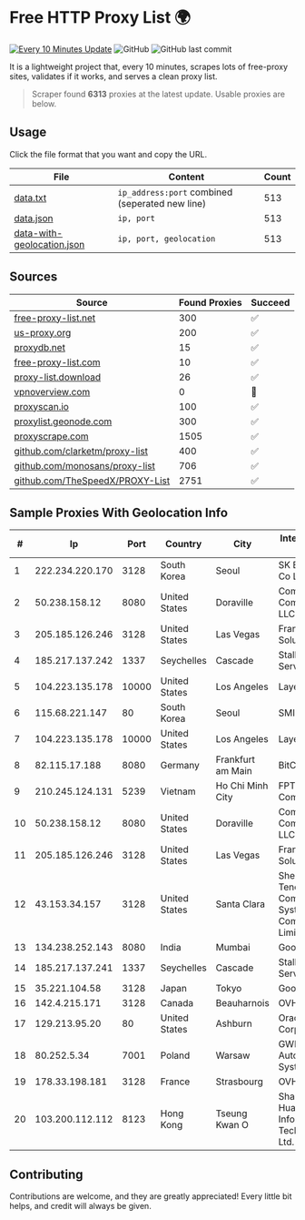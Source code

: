
# Free HTTP Proxy List 🌍

[![Every 10 Minutes Update](https://github.com/mertguvencli/http-proxy-list/actions/workflows/main.yml/badge.svg?branch=main)](https://github.com/mertguvencli/http-proxy-list/actions/workflows/main.yml)
![GitHub](https://img.shields.io/github/license/mertguvencli/http-proxy-list)
![GitHub last commit](https://img.shields.io/github/last-commit/mertguvencli/http-proxy-list)

It is a lightweight project that, every 10 minutes, scrapes lots of free-proxy sites, validates if it works, and serves a clean proxy list.


> Scraper found **6313** proxies at the latest update. Usable proxies are below.

## Usage

Click the file format that you want and copy the URL.


|File|Content|Count|
|----|-------|-----|
|[data.txt](https://raw.githubusercontent.com/mertguvencli/http-proxy-list/main/proxy-list/data.txt)|`ip_address:port` combined (seperated new line)|513|
|[data.json](https://raw.githubusercontent.com/mertguvencli/http-proxy-list/main/proxy-list/data.json)|`ip, port`|513|
|[data-with-geolocation.json](https://raw.githubusercontent.com/mertguvencli/http-proxy-list/main/proxy-list/data-with-geolocation.json)|`ip, port, geolocation`|513|

## Sources

|Source|Found Proxies|Succeed|
|------|-------------|-------|
|[free-proxy-list.net](https://free-proxy-list.net)|300|✅|
|[us-proxy.org](https://www.us-proxy.org)|200|✅|
|[proxydb.net](http://proxydb.net)|15|✅|
|[free-proxy-list.com](https://free-proxy-list.com/?page=&port=&type%5B%5D=http&type%5B%5D=https&up_time=0&search=Search)|10|✅|
|[proxy-list.download](https://www.proxy-list.download/HTTP)|26|✅|
|[vpnoverview.com](https://vpnoverview.com/privacy/anonymous-browsing/free-proxy-servers)|0|🚫|
|[proxyscan.io](https://www.proxyscan.io)|100|✅|
|[proxylist.geonode.com](https://proxylist.geonode.com/api/proxy-list?limit=300&page=1&sort_by=lastChecked&sort_type=desc&protocols=http,https)|300|✅|
|[proxyscrape.com](https://api.proxyscrape.com/v2/?request=displayproxies&protocol=http&timeout=10000&country=all&ssl=all&anonymity=all)|1505|✅|
|[github.com/clarketm/proxy-list](https://raw.githubusercontent.com/clarketm/proxy-list/master/proxy-list-raw.txt)|400|✅|
|[github.com/monosans/proxy-list](https://raw.githubusercontent.com/monosans/proxy-list/main/proxies/http.txt)|706|✅|
|[github.com/TheSpeedX/PROXY-List](https://raw.githubusercontent.com/TheSpeedX/PROXY-List/master/http.txt)|2751|✅|


## Sample Proxies With Geolocation Info

|#|Ip|Port|Country|City|Internet Service Provider|
|-|--|----|-------|----|-------------------------|
|1|222.234.220.170|3128|South Korea|Seoul|SK Broadband Co Ltd|
|2|50.238.158.12|8080|United States|Doraville|Comcast Cable Communications, LLC|
|3|205.185.126.246|3128|United States|Las Vegas|FranTech Solutions|
|4|185.217.137.242|1337|Seychelles|Cascade|Stallion Network Services Limited|
|5|104.223.135.178|10000|United States|Los Angeles|LayerHost|
|6|115.68.221.147|80|South Korea|Seoul|SMILESERV|
|7|104.223.135.178|10000|United States|Los Angeles|LayerHost|
|8|82.115.17.188|8080|Germany|Frankfurt am Main|BitCommand LLC|
|9|210.245.124.131|5239|Vietnam|Ho Chi Minh City|FPT Telecom Company|
|10|50.238.158.12|8080|United States|Doraville|Comcast Cable Communications, LLC|
|11|205.185.126.246|3128|United States|Las Vegas|FranTech Solutions|
|12|43.153.34.157|3128|United States|Santa Clara|Shenzhen Tencent Computer Systems Company Limited|
|13|134.238.252.143|8080|India|Mumbai|Google LLC|
|14|185.217.137.241|1337|Seychelles|Cascade|Stallion Network Services Limited|
|15|35.221.104.58|3128|Japan|Tokyo|Google LLC|
|16|142.4.215.171|3128|Canada|Beauharnois|OVH SAS|
|17|129.213.95.20|80|United States|Ashburn|Oracle Corporation|
|18|80.252.5.34|7001|Poland|Warsaw|GWNET Autonomus System|
|19|178.33.198.181|3128|France|Strasbourg|OVH SAS|
|20|103.200.112.112|8123|Hong Kong|Tseung Kwan O|Shanghai Huajuan Information Technology Co., Ltd.|



## Contributing

Contributions are welcome, and they are greatly appreciated! Every
little bit helps, and credit will always be given.

